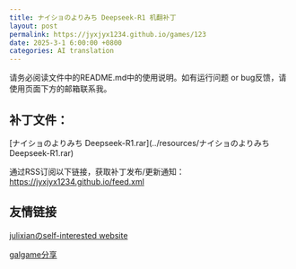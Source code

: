 ```yaml
---
title: ナイショのよりみち Deepseek-R1 机翻补丁
layout: post
permalink: https://jyxjyx1234.github.io/games/123
date: 2025-3-1 6:00:00 +0800
categories: AI translation
---
```



请务必阅读文件中的README.md中的使用说明。如有运行问题 or bug反馈，请使用页面下方的邮箱联系我。



## 补丁文件：

[ナイショのよりみち Deepseek-R1.rar](../resources/ナイショのよりみち Deepseek-R1.rar)

 

通过RSS订阅以下链接，获取补丁发布/更新通知：https://jyxjyx1234.github.io/feed.xml

## 友情链接

[julixianのself-interested website](https://julixian-siw.worldsystem.top/) 

[galgame分享](https://t.me/galgpt)